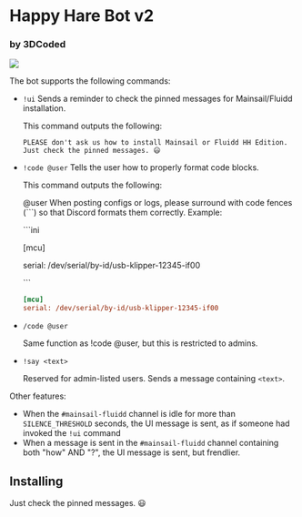 # Happy Hare Bot v2
### by 3DCoded

![](https://github.com/moggieuk/Happy-Hare/wiki/resources/happy_hare_logo.jpg)

The bot supports the following commands:
- `!ui`
    Sends a reminder to check the pinned messages for Mainsail/Fluidd installation.

    This command outputs the following:

    ```
    PLEASE don't ask us how to install Mainsail or Fluidd HH Edition. Just check the pinned messages. 😃
    ```

- `!code @user`
    Tells the user how to properly format code blocks.

    This command outputs the following:

    @user When posting configs or logs, please surround with code fences (\`\`\`) so that Discord formats them correctly. Example:

    \`\`\`ini

    [mcu]

    serial: /dev/serial/by-id/usb-klipper-12345-if00

    \`\`\`

    ```ini            
    [mcu]
    serial: /dev/serial/by-id/usb-klipper-12345-if00
    ```
- `/code @user`

    Same function as !code @user, but this is restricted to admins.
- `!say <text>`

    Reserved for admin-listed users. Sends a message containing `<text>`.

Other features:

- When the `#mainsail-fluidd` channel is idle for more than `SILENCE_THRESHOLD` seconds, the UI message is sent, as if someone had invoked the `!ui` command
- When a message is sent in the `#mainsail-fluidd` channel containing both "how" AND "?", the UI message is sent, but frendlier.

## Installing

Just check the pinned messages. 😃